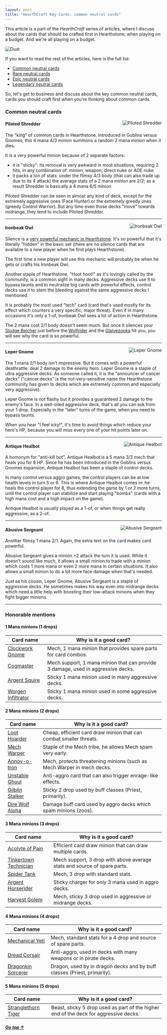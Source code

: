 ```yaml
--- 
layout: post 
title: "HearthCraft Key Cards: common neutral cards"
---
```


This article is a part of the *HearthCraft* series of articles, where I discuss about the cards that should be crafted
first in Hearthstone, when playing on a budget. And we're all playing on a budget.

<img src="/images/posts/hearthcraft-basics/dust.jpeg" alt="Dust" style="display: block; margin: 0 auto;">

If you want to read the rest of the articles, here is the full list:

<a name="toc"><a>

* [Common neutral cards](http://hearthstone.oblio360.com/2015/11/19/hearthcraft-key-commons/#commons-neutrals)
* [Rare neutral cards](http://hearthstone.oblio360.com/2015/11/21/hearthcraft-key-rares/#rare-neutrals)
* [Epic neutral cards](http://hearthstone.oblio360.com/2015/11/23/hearthcraft-key-epics-legendaries/#epic-neutrals)
* [Legendary neutral cards](http://hearthstone.oblio360.com/2015/11/23/hearthcraft-key-epics-legendaries/#legendary-neutrals)

So, let's get to business and discuss about the key common neutral cards, cards you should craft first when you're
thinking about common cards.

### <a name="common-neutrals">Common neutral cards</a>

<img src="/images/common/piloted-shredder.png" alt="Piloted Shredder" style="float: right">

#### Piloted Shredder

The "king" of common cards in Hearthstone. Introduced in Goblins versus Gnomes, this 4 mana 4/3 minion summons a random
2 mana minion when it dies.

It is a very powerful minion because of 2 separate factors:

* it is "sticky": its removal is very awkward in most situations, requiring 2 hits, in any combination of: minion,
  weapon, direct nuke or AOE nuke
* it packs a ton of stats: under the flimsy 4/3 body (that can also trade up due to its 4 attack) the average stats of a
  2 mana minion are 2/2; as a result Shredder is basically a 4 mana 6/5 minion

Piloted Shredder can be seen in almost any kind of deck, except for the extremely aggressive ones (Face Hunter) or the
extremely greedy ones (greedy Control Warrior). But any time even those decks "move" towards midrange, they tend to
include Piloted Shredder.

* * *

<img src="/images/common/ironbeak-owl.png" alt="Ironbeak Owl" style="float: right">

#### Ironbeak Owl

Silence is a [very powerful mechanic in
Hearthstone](https://www.reddit.com/r/hearthstone/comments/34swjq/interview_with_senior_game_designer_ben_brode_got/cqxun0c).
It's so powerful that it's literally "hidden" in the basic set (there are no silence cards that are available to a new
player when he first plays Hearthstone).

The first time a new player will use this mechanic will probably be when he gets or crafts his Ironbeak Owl.

Another staple of Hearthstone, "Hoot hoot!" as it's lovingly called by the community, is a common sight in many decks.
Aggressive decks use it to bypass taunts and to neutralize big cards with powerful effects, control decks use it to stem
the bleeding against the same aggressive decks I mentioned.

It is probably the most used "tech" card (card that's used mostly for its effect which counters a very specific, major
threat). Even if in many occasions it's only a 1-of, Ironbeak Owl sees a lot of action in Hearthstone.

The 2 mana cost 2/1 body doesn't seem much. But once it silences your <a
href="http://www.hearthpwn.com/cards/7749-sludge-belcher">Sludge Belcher</a> just before the <a
href="http://www.hearthpwn.com/cards/174-wolfrider">Wolfrider</a> and the
<a href="http://www.hearthpwn.com/cards/12267-glaivezooka">Glaivezooka</a> hit you, you will see why the card is so powerful.

* * *

<img src="/images/common/leper-gnome.png" alt="Leper Gnome" style="float: right">

#### Leper Gnome

The 1 mana 2/1 body isn't impressive. But it comes with a powerful deathrattle: deal 2 damage to the enemy hero.
Leper Gnome is a staple of ultra aggressive decks. As someone called it, it is the "announcer of cancer decks" ("cancer
decks" is the not-very-sensitive name the Hearthstone community has given to decks which are extremely common and
especially very aggressive).

Leper Gnome is not flashy but it provides a guaranteed 2 damage to the enemy's face. In a well-oiled aggressive deck,
that's all you can ask from your 1 drop. Especially in the "later" turns of the game, when you need to bypass taunts.

When you hear "I feel icky!", it's time to avoid things which reduce your hero's HP, because you will miss every one of
your hit points later on.

* * *

<img src="/images/common/antique-healbot.png" alt="Antique Healbot" style="float: right">

#### Antique Healbot

A homonym for "anti-kill bot", Antique Healbot is a 5 mana 3/3 mech that heals you for 8 HP. Since he has been
introduced in the Goblins versus Gnomes expansion, Antique Healbot has been a staple of control decks.

In many control versus aggro games, the control players can be at low health levels in turn 5 or 6. This is where
Antique Healbot comes in: he heals the control player for 8, thus extending the game by 1 or 2 more turns, until the
control player can stabilize and start playing "bombs" (cards with a high mana cost and a high impact on the game).

Antique Healbot is usually played as a 1-of, or when things get really aggressive, as a 2-of.

* * *

<img src="/images/common/abusive-sergeant.png" alt="Abusive Sergeant" style="float: right">

#### Abusive Sergeant

Another flimsy 1 mana 2/1. Again, the extra text on the card makes card powerful. 

Abusive Sergeant gives a minion +2
attack the turn it is used. While it doesn't sound like much, it allows a small minion to trade with a minion which
costs 1 more mana or even 2 more mana in certain situations. It also allows a small minion to do a lot more face damage
when that's needed.

Just as his cousin, Leper Gnome, Abusive Sergeant is a staple of aggressive decks. He sometimes makes his way even into
midrange decks which need a little help with boosting their low-attack minions when they fight bigger minions.

* * *

### Honorable mentions

#### 1 Mana minions (1 drops)

| Card name                   | Why is it a good card? |
| --------------------------- | -------------- |
| <a href="http://www.hearthpwn.com/cards/12200-clockwork-gnome">Clockwork Gnome</a> | Mech, 1 mana minion that provides spare parts for card combos. |
| <a href="http://www.hearthpwn.com/cards/12179-cogmaster">Cogmaster</a> | Mech support, 1 mana minion that can provide 3 damage, used in aggressive decks. |
| <a href="http://www.hearthpwn.com/cards/473-argent-squire">Argent Squire</a> | Sticky 1 mana minion used in many aggressive decks. |
| <a href="http://www.hearthpwn.com/cards/112-worgen-infiltrator">Worgen Infiltrator</a> | Sticky 1 mana minion used in some aggressive decks. |

#### 2 Mana minions (2 drops)

| Card name                   | Why is it a good card? |
| --------------------------- | -------------- |
| <a href="http://www.hearthpwn.com/cards/395-loot-hoarder">Loot Hoarder</a> | Cheap, efficient card draw minion that can combat smaller threats. |
| <a href="http://www.hearthpwn.com/cards/12188-mechwarper">Mech Warper</a> | Staple of the Mech tribe, he allows Mech spam very early. |
| <a href="http://www.hearthpwn.com/cards/12181-annoy-o-tron">Annoy-o-tron</a> | Mech, protects threatening minions (such as Mech Warper in mech decks. |
| <a href="http://www.hearthpwn.com/cards/7757-unstable-ghoul">Unstable Ghoul</a> | Anti-aggro card that can also trigger enrage-like effects. |
| <a href="http://www.hearthpwn.com/cards/12249-gilblin-stalker">Gilblin Stalker</a> | Sticky 2 drop used by buff classes (Priest, primarily). |
| <a href="http://www.hearthpwn.com/cards/305-dire-wolf-alpha">Dire Wolf Alpha</a> | Damage buff card used by aggro decks which spam minions (zoos). |

#### 3 Mana minions (3 drops)

| Card name                   | Why is it a good card? |
| --------------------------- | -------------- |
| <a href="http://www.hearthpwn.com/cards/428-acolyte-of-pain">Acolyte of Pain</a> | Efficient card draw minion that can draw multiple cards. |
| <a href="http://www.hearthpwn.com/cards/12202-tinkertown-technician">Tinkertown Technician</a> | Mech support, 3 drop with above average stats and source of spare parts. |
| <a href="http://www.hearthpwn.com/cards/12184-spider-tank">Spider Tank</a> | Mech, 3 drop with standard stats. |
| <a href="http://www.hearthpwn.com/cards/22301-argent-horserider">Argent Horserider</a> | Sticky charger for only 3 mana used in aggro decks. |
| <a href="http://www.hearthpwn.com/cards/386-harvest-golem">Harvest Golem</a> | Mech, sticky 3 drop used in aggressive or midrange decks. |

#### 4 Mana minions (4 drops)

| Card name                   | Why is it a good card? |
| --------------------------- | -------------- |
| <a href="http://www.hearthpwn.com/cards/12253-mechanical-yeti">Mechanical Yeti</a> | Mech, standard stats for a 4 drop and source of spare parts. |
| <a href="http://www.hearthpwn.com/cards/261-dread-corsair">Dread Corsair</a> | Anti-aggro, used in decks with many weapons or in pirate decks. |
| <a href="">Dragonkin Sorcerer</a> | Dragon, used by in dragon decks and by buff classes (Priest, primarily). |

#### 5 Mana minions (5 drops)

| Card name                   | Why is it a good card? |
| --------------------------- | -------------- |
| <a href="http://www.hearthpwn.com/cards/338-stranglethorn-tiger">Stranglethorn Tiger</a> | Beast, sticky 5 drop used as part of the higher end of the deck for aggressive decks. |

##### [Go top ↑](#toc)
